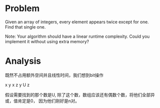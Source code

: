 # Problem

Given an array of integers, every element appears twice except for one. Find that single one.

Note:
Your algorithm should have a linear runtime complexity. Could you implement it without using extra memory?

# Analysis

既然不占用额外空间并且线性时间，我们想到bit操作

x y x z y U z

假设需要找到的那个数是U, 除了这个数，数组应该还有偶数个数，将他们全部异或，值肯定是0， 因为他们刚好是n对。